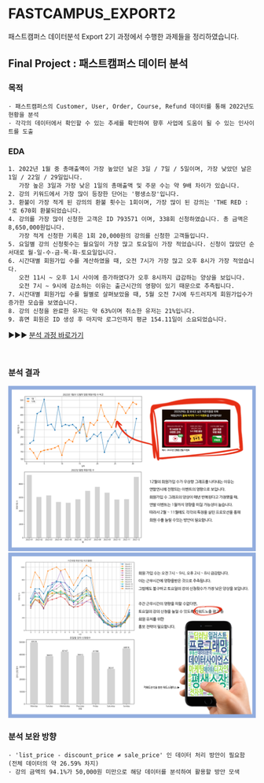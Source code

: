 # FASTCAMPUS_EXPORT2
패스트캠퍼스 데이터분석 Export 2기 과정에서 수행한 과제들을 정리하였습니다. 

## Final Project : 패스트캠퍼스 데이터 분석 
### 목적
```
· 패스트캠퍼스의 Customer, User, Order, Course, Refund 데이터를 통해 2022년도 현황을 분석
· 각각의 데이터에서 확인할 수 있는 추세를 확인하여 향후 사업에 도움이 될 수 있는 인사이트를 도출
```

### EDA 
```
1. 2022년 1월 중 총매출액이 가장 높았던 날은 3일 / 7일 / 5일이며, 가장 낮았던 날은 1일 / 22일 / 29일입니다.
   가장 높은 3일과 가장 낮은 1일의 총매출액 및 주문 수는 약 9배 차이가 있습니다. 
2. 강의 키워드에서 가장 많이 등장한 단어는 '평생소장'입니다.
3. 환불이 가장 적게 된 강의의 환불 횟수는 1회이며, 가장 많이 된 강의는 'THE RED : '로 670회 환불되었습니다.
4. 강의를 가장 많이 신청한 고객은 ID 793571 이며, 338회 신청하였습니다. 총 금액은 8,650,000원입니다.
   가장 적게 신청한 기록은 1회 20,000원의 강의를 신청한 고객들입니다. 
5. 요일별 강의 신청횟수는 월요일이 가장 많고 토요일이 가장 적었습니다. 신청이 많았던 순서대로 월-일-수-금-목-화-토요일입니다.
6. 시간대별 회원가입 수를 계산하였을 때, 오전 7시가 가장 많고 오후 8시가 가장 적었습니다.
   오전 11시 ~ 오후 1시 사이에 증가하였다가 오후 8시까지 급감하는 양상을 보입니다.
   오전 7시 ~ 9시에 감소하는 이유는 출근시간의 영향이 있기 때문으로 추측됩니다. 
7. 시간대별 회원가입 수를 월별로 살펴보았을 때, 5월 오전 7시에 두드러지게 회원가입수가 증가한 모습을 보였습니다. 
8. 강의 신청을 완료한 유저는 약 63%이며 취소한 유저는 21%입니다. 
9. 휴면 회원은 ID 생성 후 마지막 로그인까지 평균 154.11일이 소요되었습니다. 
```
▶▶▶ [분석 과정 바로가기](https://github.com/HANISY/FASTCAMPUS_EXPORT2/blob/main/EXPORT2_FINAL_PROJECT.ipynb)

</br>

### 분석 결과

<p>
<img src="https://github.com/HANISY/FASTCAMPUS_EXPORT2/blob/main/img/result_1.png?raw=true" width="800">
<img src="https://github.com/HANISY/FASTCAMPUS_EXPORT2/blob/main/img/result_2.png?raw=true" width="800">
</p>



### 분석 보완 방향
```
· 'list_price - discount_price ≠ sale_price' 인 데이터 처리 방안이 필요함 (전체 데이터의 약 26.59% 차지)
· 강의 금액의 94.1%가 50,000원 미만으로 해당 데이터를 분석하여 활용할 방안 모색
```
